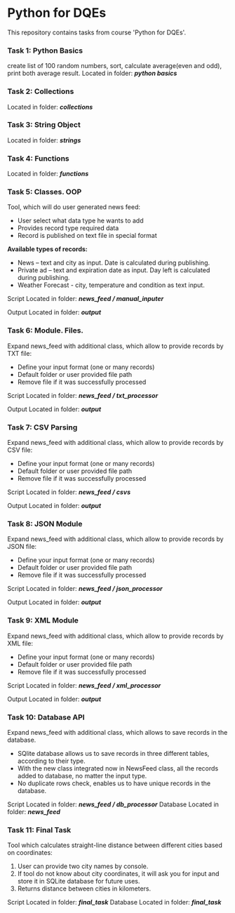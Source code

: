 
# Python for DQEs

This repository contains tasks from course 'Python for DQEs'.

### Task 1: Python Basics

create list of 100 random numbers, sort, calculate average(even and odd), print both average result. Located in folder: ***python basics***

### Task 2: Collections

Located in folder: ***collections***

### Task 3: String Object

Located in folder: ***strings***

### Task 4: Functions

Located in folder: ***functions***

### Task 5: Classes. OOP
Tool, which will do user generated news feed:
- User select what data type he wants to add
- Provides record type required data
- Record is published on text file in special format

**Available types of records:**

- News – text and city as input. Date is calculated during publishing.
- Private ad – text and expiration date as input. Day left is calculated during publishing.
- Weather Forecast - city, temperature and condition as text input.


Script Located in folder: ***news_feed / manual_inputer***

Output Located in folder: ***output***

### Task 6: Module. Files.
Expand news_feed with additional class, which allow to provide records by TXT file:
- Define your input format (one or many records)
- Default folder or user provided file path
- Remove file if it was successfully processed

Script Located in folder: ***news_feed / txt_processor***

Output Located in folder: ***output***

### Task 7: CSV Parsing
Expand news_feed with additional class, which allow to provide records by CSV file:
- Define your input format (one or many records)
- Default folder or user provided file path
- Remove file if it was successfully processed

Script Located in folder: ***news_feed / csvs***

Output Located in folder: ***output***

### Task 8: JSON Module
Expand news_feed with additional class, which allow to provide records by JSON file:
- Define your input format (one or many records)
- Default folder or user provided file path
- Remove file if it was successfully processed

Script Located in folder: ***news_feed / json_processor***

Output Located in folder: ***output***

### Task 9: XML Module
Expand news_feed with additional class, which allow to provide records by XML file:
- Define your input format (one or many records)
- Default folder or user provided file path
- Remove file if it was successfully processed

Script Located in folder: ***news_feed / xml_processor***

Output Located in folder: ***output***

### Task 10: Database API
Expand news_feed with additional class, which allows to save records in the database.
 - SQlite database allows us to save records in three different tables, according to their type.
 - With the new class integrated now in NewsFeed class, all the records added to database, no matter the input type.
 - No duplicate rows check, enables us to have unique records in the database.

 
Script Located in folder: ***news_feed / db_processor***
Database Located in folder: ***news_feed***

### Task 11: Final Task
Tool which calculates straight-line distance between different cities based on coordinates:
 1. User can provide two city names by console.
 2. If tool do not know about city coordinates, it will ask you for input and store it in SQLite database for future uses.
 3. Returns distance between cities in kilometers.

Script Located in folder: ***final_task***
Database Located in folder: ***final_task***

